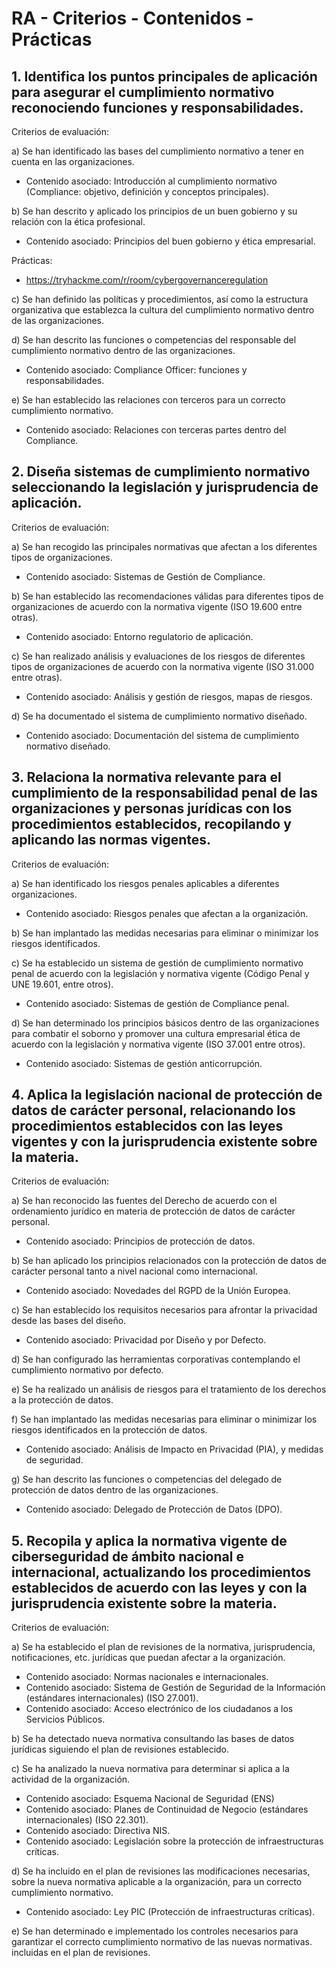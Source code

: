 # RA - Criterios - Contenidos - Prácticas

## 1. Identifica los puntos principales de aplicación para asegurar el cumplimiento normativo reconociendo funciones y responsabilidades.

Criterios de evaluación:

a) Se han identificado las bases del cumplimiento normativo a tener en cuenta en las organizaciones.

* Contenido asociado: Introducción al cumplimiento normativo (Compliance: objetivo, definición y conceptos principales).



b) Se han descrito y aplicado los principios de un buen gobierno y su relación con la ética profesional.

* Contenido asociado: Principios del buen gobierno y ética empresarial.

Prácticas:
- https://tryhackme.com/r/room/cybergovernanceregulation


c) Se han definido las políticas y procedimientos, así como la estructura organizativa que establezca la cultura del cumplimiento normativo dentro de las organizaciones.





d) Se han descrito las funciones o competencias del responsable del cumplimiento normativo dentro de las organizaciones.

* Contenido asociado: Compliance Officer: funciones y responsabilidades.



e) Se han establecido las relaciones con terceros para un correcto cumplimiento normativo.

* Contenido asociado: Relaciones con terceras partes dentro del Compliance.




## 2. Diseña sistemas de cumplimiento normativo seleccionando la legislación y jurisprudencia de aplicación.

Criterios de evaluación:

a) Se han recogido las principales normativas que afectan a los diferentes tipos de organizaciones.

* Contenido asociado: Sistemas de Gestión de Compliance.



b) Se han establecido las recomendaciones válidas para diferentes tipos de organizaciones de acuerdo con la normativa vigente (ISO 19.600 entre otras).

* Contenido asociado: Entorno regulatorio de aplicación.



c) Se han realizado análisis y evaluaciones de los riesgos de diferentes tipos de organizaciones de acuerdo con la normativa vigente (ISO 31.000 entre otras).

* Contenido asociado: Análisis y gestión de riesgos, mapas de riesgos.



d) Se ha documentado el sistema de cumplimiento normativo diseñado.

* Contenido asociado: Documentación del sistema de cumplimiento normativo diseñado.




## 3. Relaciona la normativa relevante para el cumplimiento de la responsabilidad penal de las organizaciones y personas jurídicas con los procedimientos establecidos, recopilando y aplicando las normas vigentes.

Criterios de evaluación:

a) Se han identificado los riesgos penales aplicables a diferentes organizaciones.

* Contenido asociado: Riesgos penales que afectan a la organización.



b) Se han implantado las medidas necesarias para eliminar o minimizar los riesgos identificados.



c) Se ha establecido un sistema de gestión de cumplimiento normativo penal de acuerdo con la legislación y normativa vigente (Código Penal y UNE 19.601, entre otros).

* Contenido asociado: Sistemas de gestión de Compliance penal.



d) Se han determinado los principios básicos dentro de las organizaciones para combatir el soborno y promover una cultura empresarial ética de acuerdo con la legislación y normativa vigente (ISO 37.001 entre otros).

* Contenido asociado: Sistemas de gestión anticorrupción.




## 4. Aplica la legislación nacional de protección de datos de carácter personal, relacionando los procedimientos establecidos con las leyes vigentes y con la jurisprudencia existente sobre la materia.

Criterios de evaluación:

a) Se han reconocido las fuentes del Derecho de acuerdo con el ordenamiento jurídico en materia de protección de datos de carácter personal.

* Contenido asociado: Principios de protección de datos.



b) Se han aplicado los principios relacionados con la protección de datos de carácter personal tanto a nivel nacional como internacional.

* Contenido asociado: Novedades del RGPD de la Unión Europea.



c) Se han establecido los requisitos necesarios para afrontar la privacidad desde las bases del diseño.

* Contenido asociado: Privacidad por Diseño y por Defecto.



d) Se han configurado las herramientas corporativas contemplando el cumplimiento normativo por defecto.

e) Se ha realizado un análisis de riesgos para el tratamiento de los derechos a la protección de datos.

f) Se han implantado las medidas necesarias para eliminar o minimizar los riesgos identificados en la protección de datos.

* Contenido asociado: Análisis de Impacto en Privacidad (PIA), y medidas de seguridad.



g) Se han descrito las funciones o competencias del delegado de protección de datos dentro de las organizaciones.

* Contenido asociado: Delegado de Protección de Datos (DPO).




## 5. Recopila y aplica la normativa vigente de ciberseguridad de ámbito nacional e internacional, actualizando los procedimientos establecidos de acuerdo con las leyes y con la jurisprudencia existente sobre la materia.

Criterios de evaluación:

a) Se ha establecido el plan de revisiones de la normativa, jurisprudencia, notificaciones, etc. jurídicas que puedan afectar a la organización.

* Contenido asociado: Normas nacionales e internacionales.
* Contenido asociado: Sistema de Gestión de Seguridad de la Información (estándares internacionales) (ISO 27.001).
* Contenido asociado: Acceso electrónico de los ciudadanos a los Servicios Públicos.

b) Se ha detectado nueva normativa consultando las bases de datos jurídicas siguiendo el plan de revisiones establecido.



c) Se ha analizado la nueva normativa para determinar si aplica a la actividad de la organización.

* Contenido asociado: Esquema Nacional de Seguridad (ENS)
* Contenido asociado: Planes de Continuidad de Negocio (estándares internacionales) (ISO 22.301).
* Contenido asociado: Directiva NIS.
* Contenido asociado: Legislación sobre la protección de infraestructuras críticas.

d) Se ha incluido en el plan de revisiones las modificaciones necesarias, sobre la nueva normativa aplicable a la organización, para un correcto cumplimiento normativo.

* Contenido asociado: Ley PIC (Protección de infraestructuras críticas).

e) Se han determinado e implementado los controles necesarios para garantizar el correcto cumplimiento normativo de las nuevas normativas. incluidas en el plan de revisiones.
